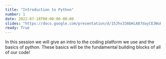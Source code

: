 ```yaml
---
title: "Introduction to Python"
number: 1
date: 2022-07-18T00:00:00-00:00
slides: "https://docs.google.com/presentation/d/15Jhx33AbHiA87dayCE3WuHWdKmQ2Gf1z/edit?usp=sharing&ouid=110952545234622930027&rtpof=true&sd=true"
ready: True
---
```


In this session we will give an intro to the coding platform we use and the basics of python. These basics will be the fundamental building blocks of all of our code!
